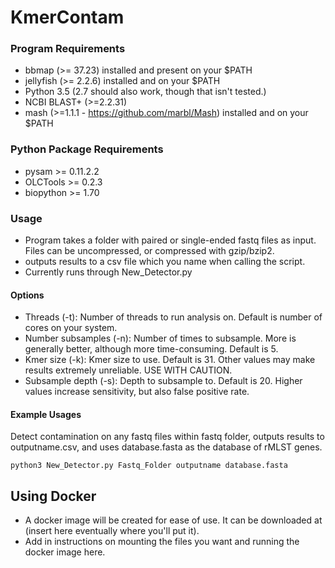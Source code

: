 # KmerContam

### Program Requirements
- bbmap (>= 37.23) installed and present on your $PATH
- jellyfish (>= 2.2.6) installed and on your $PATH
- Python 3.5 (2.7 should also work, though that isn't tested.)
- NCBI BLAST+ (>=2.2.31) 
- mash (>=1.1.1 - https://github.com/marbl/Mash) installed and on your $PATH

### Python Package Requirements
- pysam >= 0.11.2.2
- OLCTools >= 0.2.3
- biopython >= 1.70

### Usage
- Program takes a folder with paired or single-ended fastq files as input. Files can be uncompressed, or compressed with gzip/bzip2.
- outputs results to a csv file which you name when calling the script.
- Currently runs through New_Detector.py

#### Options
- Threads (-t): Number of threads to run analysis on. Default is number of cores on your system.
- Number subsamples (-n): Number of times to subsample. More is generally better, although more time-consuming. Default is 5.
- Kmer size (-k): Kmer size to use. Default is 31. Other values may make results extremely unreliable. USE WITH CAUTION.
- Subsample depth (-s): Depth to subsample to. Default is 20. Higher values increase sensitivity, but also false positive rate.
#### Example Usages

Detect contamination on any fastq files within fastq folder, outputs results to outputname.csv, and uses database.fasta
as the database of rMLST genes.

`python3 New_Detector.py Fastq_Folder outputname database.fasta`

## Using Docker
- A docker image will be created for ease of use. It can be downloaded at (insert here eventually where you'll put it).
- Add in instructions on mounting the files you want and running the docker image here.
